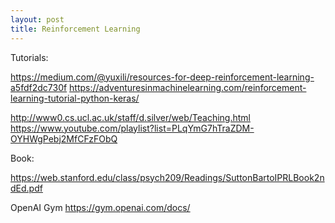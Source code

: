 ```yaml
---
layout: post
title: Reinforcement Learning
---
```



Tutorials:

https://medium.com/@yuxili/resources-for-deep-reinforcement-learning-a5fdf2dc730f
https://adventuresinmachinelearning.com/reinforcement-learning-tutorial-python-keras/

http://www0.cs.ucl.ac.uk/staff/d.silver/web/Teaching.html
https://www.youtube.com/playlist?list=PLqYmG7hTraZDM-OYHWgPebj2MfCFzFObQ

Book:

https://web.stanford.edu/class/psych209/Readings/SuttonBartoIPRLBook2ndEd.pdf

OpenAI Gym
https://gym.openai.com/docs/
